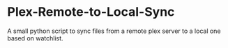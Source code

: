 # Plex-Remote-to-Local-Sync
A small python script to sync files from a remote plex server to a local one based on watchlist.
